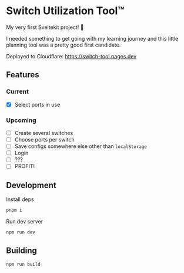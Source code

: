 # Switch Utilization Tool™

My very first Sveltekit project! 🎉

I needed something to get going with my learning journey and this little planning tool was a pretty good first candidate.

Deployed to Cloudflare: https://switch-tool.pages.dev

## Features

### Current

 - [x] Select ports in use

### Upcoming

 - [ ] Create several switches
 - [ ] Choose ports per switch
 - [ ] Save configs somewhere else other than `localStorage`
 - [ ] Login
 - [ ] ???
 - [ ] PROFIT!

## Development

Install deps

```bash
pnpm i
```

Run dev server

```bash
npm run dev
```

## Building

```bash
npm run build
```

